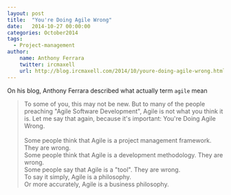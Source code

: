 ```yaml
---
layout: post
title:  "You're Doing Agile Wrong"
date:   2014-10-27 00:00:00
categories: October2014
tags:
  - Project-management
author:
    name: Anthony Ferrara
    twitter: ircmaxell
    url: http://blog.ircmaxell.com/2014/10/youre-doing-agile-wrong.html
---
```

On his blog, Anthony Ferrara described what actually term `agile` mean

> To some of you, this may not be new. But to many of the people preaching "Agile Software Development", Agile is not what you think it is. Let me say that again, because it's important: You're Doing Agile Wrong.
> <br/><br/>
> Some people think that Agile is a project management framework. They are wrong.<br/>
> Some people think that Agile is a development methodology. They are wrong.<br/>
> Some people say that Agile is a "tool". They are wrong.<br/>
> To say it simply, Agile is a philosophy.<br/>
> Or more accurately, Agile is a business philosophy.<br/>
